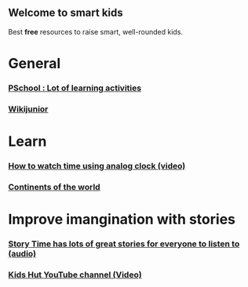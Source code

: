 ## Welcome to smart kids

Best **free** resources to raise smart, well-rounded kids.

# General
### [PSchool : Lot of learning activities](https://pschool.in/)
### [Wikijunior](https://en.wikibooks.org/wiki/Wikijunior)

# Learn 
### [How to watch time using analog clock (video)](https://www.youtube.com/watch?v=bZY8WNMRcQ8 )
### [Continents of the world](https://www.youtube.com/watch?v=YrT5jcnu8NA)

# Improve imangination with stories
### [Story Time has lots of great stories for everyone to listen to (audio)](https://bedtime.fm/storytime)
### [Kids Hut YouTube channel (Video)](https://www.youtube.com/user/kidshut/)



